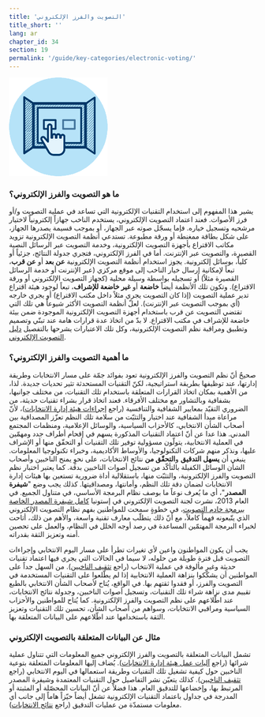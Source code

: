 ```yaml
---
title: 'التصويت والفرز الإلكتروني'
title_short: ''
lang: ar
chapter_id: 34
section: 19
permalink: '/guide/key-categories/electronic-voting/'
---
```


![التصويت والفرز الإلكتروني](/assets/images/inventory/categories/electronic-voting.png)

### ما هو التصويت والفرز الإلكتروني؟

يشير هذا المفهوم إلى استخدام التقنيات الإلكترونية التي تساعد في عملية التصويت و/أو فرز الأصوات. فعند اعتماد التصويت الإلكتروني، يستخدم الناخب جهازاً إلكترونياً لاختيار مرشحيه وتسجيل خياره. فإما يسجّل صوته عبر الجهاز، أو بموجب قسيمة يصدرها الجهاز، على شكل بطاقة ممغنطة أو ورقة مطبوعة. تستدعي أنظمة التصويت الإلكترونية تزويد مكاتب الاقتراع بأجهزة التصويت الإلكترونية، وخدمة التصويت عبر الرسائل النصية القصيرة، والتصويت عبر الإنترنت. أما في الفرز الإلكتروني، فتجري جدولة النتائج، جزئياً أو كلياً، بوسائل إلكترونية. يجوز استخدام أنظمة التصويت الإلكترونية **عن بعد** أو **عن قرب**، تبعاً لإمكانية إرسال خيار الناخب إلى موقع مركزي (عبر الإنترنت أو خدمة الرسائل القصيرة مثلاً) أو تسجيله بواسطة وسيلة محلية (كجهاز التصويت الإلكتروني أو ورقة الاقتراع). وتكون تلك الأنظمة أيضاً **خاضعة** أو **غير خاضعة للإشراف**، تبعاً لوجود هيئة اقتراع تدير عملية التصويت (إذا كان التصويت يجري مثلاً داخل مكتب الاقتراع) أو يجري خارجه (أي بموجب التصويت عبر الإنترنت). لعلّ أنظمة التصويت الأكثر شيوعاً هي تلك التي تقتضي التصويت عن قرب باستخدام أجهزة التصويت الإلكترونية الموجودة ضمن بيئة خاضعة للإشراف في مكتب الاقتراع. لا بدّ من اتخاذ عدة قرارات هامة عند تبنّي وتصميم وتطبيق ومراقبة نظم التصويت الإلكترونية، وكل تلك الاعتبارات يشرحها بالتفصيل [دليل التصويت الإلكتروني](http://www.evotingguide.com/).

### ما أهمية التصويت والفرز الإلكتروني؟

صحيحٌ أنّ نظم التصويت والفرز الإلكترونية تعود بفوائد جمّة على مسار الانتخابات وطريقة إدارتها، عند توظيفها بطريقة استراتيجية، لكنّ التقنيات المستحدثة تثير تحديات جديدة. لذا، من الأهمية بمكان اتخاذ القرارات المتعلقة باستخدام تلك التقنيات، من مختلف جوانبها، بشفافية وبالتشاور مع مختلف الأفرقاء. فعند اتخاذ قرار بشراء تقنيات حديثة، من الضروري التقيّد بمعايير الشفافية والتنافسية (راجع [إجراءات هيئة إدارة الانتخابات](/ar/guide/key-categories/emb-processes/))، لأنّ مراعاة مبدأ الشفافية عند اختبار والتثبّت من سلامة تلك النظم تعزّز المصداقية بين أصحاب الشأن الانتخابي، كالأحزاب السياسية، والوسائل الإعلامية، ومنظمات المجتمع المدني. هذا عدا عن أنّ اعتماد التقنيات المذكورة يسهم في إقحام أطراف جدد ومهمّين في العملية الانتخابية، يتولّون مسؤولية توفير تلك التقنيات أو التحقّق منها أو الإشراف عليها، ونذكر منهم شركات التكنولوجيا، والأوساط الأكاديمية، وخبراء تكنولوجيا المعلومات. ينبغي أن **يسهل التدقيق** و**التحقّق من** نتائج الانتخابات، على نحوٍ يمنح الناخبين وأصحاب الشأن الوسائل الكفيلة بالتأكّد من تسجيل أصوات الناخبين بدقة. كما يعتبر اختبار نظم التصويت والفرز الإلكترونية، والتثبّت منها، باستقلالية أداة ضرورية تستعين بها هيئات إدارة الانتخابات لضمان دقة تلك النظم، وأمانتها، ومصداقيتها. كذلك يجب وضع "**شيفرة المصدر**"، أي ما يُعرف نوعاً ما بوصف نظام البرمجة الأساسي، في متناول الجميع. في العام 2013، نشرت لجنة التصويت الإلكتروني في إستونيا [كامل شيفرة المصدر الخاصة ببرمجة خادم التصويت](https://github.com/vvk-ehk/evalimine)، في خطوةٍ سمحت للمواطنين بفهم نظام التصويت الإلكتروني الذي يتّبعونه فهماً كاملاً، مع أنّ ذلك يتطلّب معارف تقنية واسعة، والأهم من ذلك، أتاحت لخبراء البرمجة المهتمّين المساعدة في رصد أوجه الخلل في النظام، والعمل على تحصين أمنه وتعزيز الثقة بقدراته.

يجب أن يكون المواطنون واعين لأي تغيرات تطرأ على مسار اليوم الانتخابي وإجراءات التصويت قبل فترة طويلة من حلوله، لا سيما في الحالات التي يجري فيها اعتماد تقنيات حديثة وغير مألوفة في عملية الانتخاب (راجع [تثقيف الناخبين](/ar/guide/key-categories/voter-education/)). من السهل جداً على المواطنين أن يشكّكوا بنزاهة العملية الانتخابية إذا لم يطّلعوا على التقنيات المستخدمة في التصويت والفرز، أو فقدوا ثقتهم بها. في الواقع، يُتاح لأصحاب الشأن الانتخابي بالطبع تقييم مدى نزاهة شراء تلك التقنيات، وتسجيل أصوات الناخبين، وجدولة نتائج الانتخابات، عند اطّلاعهم على نظم التصويت والفرز الإلكترونية. كما يُتاح للمواطنين والأحزاب السياسية ومراقبي الانتخابات، وسواهم من أصحاب الشأن، تحسين تلك التقنيات وتعزيز الثقة باستخدامها عند اطّلاعهم على البيانات المتعلقة بها.

### مثال عن البيانات المتعلقة بالتصويت الإلكتروني

تشمل البيانات المتعلقة بالتصويت والفرز الإلكتروني جميع المعلومات التي تتناول عملية شرائها (راجع [آليات عمل هيئة إدارة الانتخابات](/ar/guide/key-categories/emb-processes/)). يُضاف إليها المعلومات المتعلقة بتوعية الناخبين حول كيفية تشغيل تلك التقنيات وطريقة استعمالها في اليوم الانتخابي (راجع [تثقيف الناخبين](/ar/guide/key-categories/voter-education/)). كذلك يتعيّن نشر التفاصيل حول التقنيات المعتمدة وشيفرة المصدر المرتبط بها، وإخضاعها للتدقيق العام. هذا فضلاً عن أنّ البيانات المحصّلة أو المثبتة أو المدرجة في جداول باعتماد التقنيات الإلكترونية تشغل أيضاً حيّزاً هاماً إلى جانب أي معلومات مستمدّة من عمليات التدقيق (راجع [نتائج الانتخابات](/ar/guide/key-categories/election-results/)).
